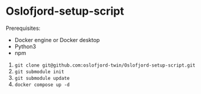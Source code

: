 # Oslofjord-setup-script

Prerequisites: 
- Docker engine or Docker desktop
- Python3
- npm

1. `git clone git@github.com:oslofjord-twin/Oslofjord-setup-script.git`
2. `git submodule init`
3. `git submodule update`
4. `docker compose up -d`